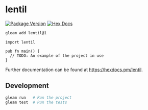 # lentil

[![Package Version](https://img.shields.io/hexpm/v/lentil)](https://hex.pm/packages/lentil)
[![Hex Docs](https://img.shields.io/badge/hex-docs-ffaff3)](https://hexdocs.pm/lentil/)

```sh
gleam add lentil@1
```
```gleam
import lentil

pub fn main() {
  // TODO: An example of the project in use
}
```

Further documentation can be found at <https://hexdocs.pm/lentil>.

## Development

```sh
gleam run   # Run the project
gleam test  # Run the tests
```
